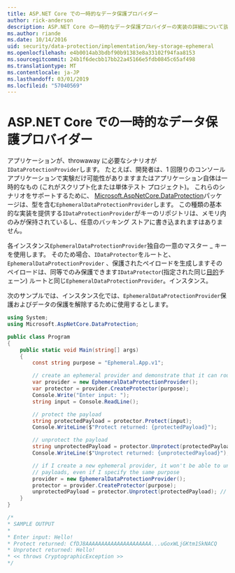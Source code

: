 ```yaml
---
title: ASP.NET Core での一時的なデータ保護プロバイダー
author: rick-anderson
description: ASP.NET Core の一時的なデータ保護プロバイダーの実装の詳細について説明します。
ms.author: riande
ms.date: 10/14/2016
uid: security/data-protection/implementation/key-storage-ephemeral
ms.openlocfilehash: e4b0014ab3bdbf90b91383e8a33102f94faa8153
ms.sourcegitcommit: 24b1f6decbb17bb22a45166e5fdb0845c65af498
ms.translationtype: MT
ms.contentlocale: ja-JP
ms.lasthandoff: 03/01/2019
ms.locfileid: "57040569"
---
```

# <a name="ephemeral-data-protection-providers-in-aspnet-core"></a>ASP.NET Core での一時的なデータ保護プロバイダー

<a name="data-protection-implementation-key-storage-ephemeral"></a>

アプリケーションが、throwaway に必要なシナリオが`IDataProtectionProvider`します。 たとえば、開発者は、1 回限りのコンソール アプリケーションで実験だけ可能性がありますまたはアプリケーション自体は一時的なもの (これがスクリプト化または単体テスト プロジェクト)。 これらのシナリオをサポートするために、 [Microsoft.AspNetCore.DataProtection](https://www.nuget.org/packages/Microsoft.AspNetCore.DataProtection/)パッケージは、型を含む`EphemeralDataProtectionProvider`します。 この種類の基本的な実装を提供する`IDataProtectionProvider`がキーのリポジトリは、メモリ内のみが保持されているし、任意のバッキング ストアに書き込まれますはありません。

各インスタンス`EphemeralDataProtectionProvider`独自の一意のマスター _ キーを使用します。 そのため場合、`IDataProtector`をルートと、 `EphemeralDataProtectionProvider` 、保護されたペイロードを生成しますそのペイロードは、同等でのみ保護できます`IDataProtector`(指定された同じ[目的](xref:security/data-protection/consumer-apis/purpose-strings#data-protection-consumer-apis-purposes)チェーン) ルートと同じ`EphemeralDataProtectionProvider`。インスタンス。

次のサンプルでは、インスタンス化では、`EphemeralDataProtectionProvider`保護およびデータの保護を解除するために使用するとします。

```csharp
using System;
using Microsoft.AspNetCore.DataProtection;

public class Program
{
    public static void Main(string[] args)
    {
        const string purpose = "Ephemeral.App.v1";

        // create an ephemeral provider and demonstrate that it can round-trip a payload
        var provider = new EphemeralDataProtectionProvider();
        var protector = provider.CreateProtector(purpose);
        Console.Write("Enter input: ");
        string input = Console.ReadLine();

        // protect the payload
        string protectedPayload = protector.Protect(input);
        Console.WriteLine($"Protect returned: {protectedPayload}");

        // unprotect the payload
        string unprotectedPayload = protector.Unprotect(protectedPayload);
        Console.WriteLine($"Unprotect returned: {unprotectedPayload}");

        // if I create a new ephemeral provider, it won't be able to unprotect existing
        // payloads, even if I specify the same purpose
        provider = new EphemeralDataProtectionProvider();
        protector = provider.CreateProtector(purpose);
        unprotectedPayload = protector.Unprotect(protectedPayload); // THROWS
    }
}

/*
* SAMPLE OUTPUT
*
* Enter input: Hello!
* Protect returned: CfDJ8AAAAAAAAAAAAAAAAAAAAA...uGoxWLjGKtm1SkNACQ
* Unprotect returned: Hello!
* << throws CryptographicException >>
*/
```
